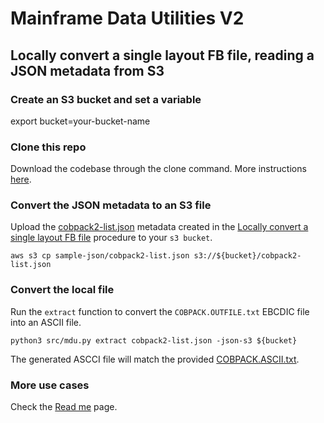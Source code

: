 # Mainframe Data Utilities V2

## Locally convert a single layout FB file, reading a JSON metadata from S3

### Create an S3 bucket and set a variable
export bucket=your-bucket-name

### Clone this repo

Download the codebase through the clone command. More instructions [here](/docs/00-download.md).

### Convert the JSON metadata to an S3 file

Upload the [cobpack2-list.json](/sample-json/cobpack2-list.json) metadata created in the [Locally convert a single layout FB file](/docs/02-local-single-fb.md) procedure to your `s3 bucket`.

```
aws s3 cp sample-json/cobpack2-list.json s3://${bucket}/cobpack2-list.json
```

### Convert the local file

Run the `extract` function to convert the `COBPACK.OUTFILE.txt` EBCDIC file into an ASCII file.

```
python3 src/mdu.py extract cobpack2-list.json -json-s3 ${bucket}
```

The generated ASCCI file will match the provided [COBPACK.ASCII.txt](/sample-data/COBPACK.ASCII.txt).

### More use cases

Check the [Read me](/docs/readme.md) page.